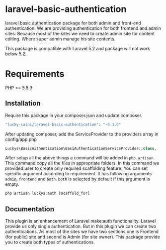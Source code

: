 # laravel-basic-authentication
laravel basic authentication package for both admin and front-end authentication. We are providing authentication for both frontend and admin sites. Because most of the sites we need to create admin site for content editing. Where super admin manage his site contents. 

This package is compatible with Laravel 5.2 and package will not work below 5.2.

# Requirements
PHP >= 5.5.9

Installation
------------------------
Require this package in your composer.json and update composer. 
```php
"lucky-saini/laravel-basic-authentication": "~0.1.0"
```

After updating composer, add the ServiceProvider to the providers array in config/app.php
```php
Luckys\BasicAithentication\BasiAuthenticationServiceProvider::class,
```

After setup all the above things a command will be added in `php artisan`. This command copy all the files in appropriate folders. In this command we provided user to create only required scaffolding feature. You can set specific argument according to requirement. It has following arguments `admin`, `frontend` and `both`. `both` is selected by default if this argument is empty.
```php
php artisan luckys:auth [scaffold_for]
```

Documentation
-------------------------
This plugin is an enhancement of Laravel make:auth functionality. Laravel provide us only single authentication. But in this plugin we can create two authentications. As most of the sites we have two sections one is Frontend (for public) site and second is Admin (for site owner). This package provide you to create both types of authentications.
